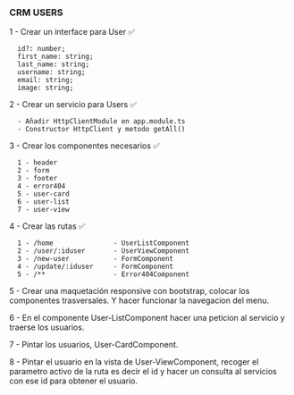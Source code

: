 ### CRM USERS

1 - Crear un interface para User ✅

      id?: number;
      first_name: string;
      last_name: string;
      username: string;
      email: string;
      image: string;

2 - Crear un servicio para Users ✅ 

      - Añadir HttpClientModule en app.module.ts
      - Constructor HttpClient y metodo getAll()

3 - Crear los componentes necesarios ✅ 

      1 - header
      2 - form
      3 - footer
      4 - error404 
      5 - user-card
      6 - user-list
      7 - user-view

4 - Crear las rutas ✅ 

      1 - /home               - UserListComponent
      2 - /user/:iduser       - UserViewComponent
      3 - /new-user           - FormComponent
      4 - /update/:iduser     - FormComponent
      5 - /**                 - Error404Component

5 - Crear una maquetación responsive con bootstrap, colocar los componentes trasversales. Y hacer funcionar la navegacion del menu.

6 - En el componente User-ListComponent hacer una peticion al servicio y traerse los usuarios.

7 - Pintar los usuarios, User-CardComponent.  

8 - Pintar el usuario en la vista de User-ViewComponent, recoger el parametro activo de la ruta es decir el id y hacer un consulta al servicios con ese id para obtener el usuario.